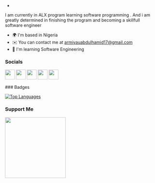 -

I am currently in ALX program learning software programming . And i am greatly determined in finishing the program and becoming a skillfull software engineer

* 🌍  I'm based in Nigeria
* ✉️  You can contact me at [armiyauabdulhamid17@gmail.com](mailto:armiyauabdulhamid17@gmail.com)
* 🧠  I'm learning Software Engineering


### Socials

<p align="left"> <a href="https://www.facebook.com/Armi Yau" target="_blank" rel="noreferrer"><img src="https://raw.githubusercontent.com/danielcranney/readme-generator/main/public/icons/socials/facebook.svg" width="32" height="32" /></a> <a href="https://www.github.com/armiyau1" target="_blank" rel="noreferrer"><img src="https://raw.githubusercontent.com/danielcranney/readme-generator/main/public/icons/socials/github-dark.svg" width="32" height="32" /></a> <a href="http://www.instagram.com/Armi Yau" target="_blank" rel="noreferrer"><img src="https://raw.githubusercontent.com/danielcranney/readme-generator/main/public/icons/socials/instagram.svg" width="32" height="32" /></a> <a href="https://www.linkedin.com/in/ABDULHAMID ARMIYAU " target="_blank" rel="noreferrer"><img src="https://raw.githubusercontent.com/danielcranney/readme-generator/main/public/icons/socials/linkedin.svg" width="32" height="32" /></a> <a href="https://www.twitter.com/armi_yau" target="_blank" rel="noreferrer"><img src="https://raw.githubusercontent.com/danielcranney/readme-generator/main/public/icons/socials/twitter.svg" width="32" height="32" /></a></p>
### Badges

<a href="https://github.com/armiyau1" align="left"><img src="https://github-readme-stats.vercel.app/api/top-langs/?username=armiyau1&langs_count=10&title_color=0891b2&text_color=ffffff&icon_color=0891b2&bg_color=1c1917&hide_border=true&locale=en&custom_title=Top%20%Languages" alt="Top Languages" /></a>

### Support Me

<a href="https://www.buymeacoffee.com/armiyau1"><img src="https://cdn.buymeacoffee.com/buttons/v2/default-yellow.png" width="200" /></a>
